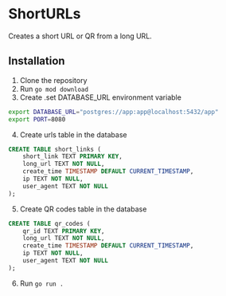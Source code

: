 # ShortURLs

Creates a short URL or QR from a long URL.

## Installation

1. Clone the repository
2. Run `go mod download`
3. Create .set DATABASE_URL environment variable
```bash
export DATABASE_URL="postgres://app:app@localhost:5432/app"
export PORT=8080

```
4. Create urls table in the database
```sql
CREATE TABLE short_links (
    short_link TEXT PRIMARY KEY,
    long_url TEXT NOT NULL,
    create_time TIMESTAMP DEFAULT CURRENT_TIMESTAMP,
    ip TEXT NOT NULL,
    user_agent TEXT NOT NULL
);
```
5. Create QR codes table in the database
```sql
CREATE TABLE qr_codes (
    qr_id TEXT PRIMARY KEY,
    long_url TEXT NOT NULL,
    create_time TIMESTAMP DEFAULT CURRENT_TIMESTAMP,
    ip TEXT NOT NULL,
    user_agent TEXT NOT NULL
);
```
6. Run `go run .`
